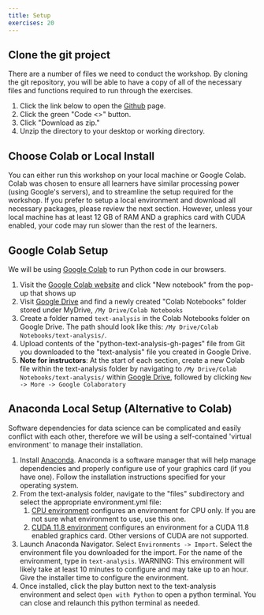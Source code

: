 ```yaml
---
title: Setup
exercises: 20
---
```


## Clone the git project

There are a number of files we need to conduct the workshop. By cloning the git repository, you will be able to have a copy of all of the necessary files and functions required to run through the exercises.

1. Click the link below to open the [Github](https://github.com/carpentries-incubator/python-text-analysis) page.
2. Click the green "Code <>" button.
3. Click "Download as zip."
4. Unzip the directory to your desktop or working directory.

## Choose Colab or Local Install

You can either run this workshop on your local machine or Google Colab. Colab was chosen to ensure all learners have similar processing power (using Google's servers), and to streamline the setup required for the workshop. If you prefer to setup a local environment and download all necessary packages, please review the next section. However, unless your local machine has at least 12 GB of RAM AND a graphics card with CUDA enabled, your code may run slower than the rest of the learners.

## Google Colab Setup

We will be using [Google Colab](https://research.google.com/colaboratory/faq.html) to run Python code in our browsers.

1. Visit the [Google Colab website](https://colab.research.google.com/) and click "New notebook" from the pop-up that shows up
2. Visit [Google Drive](https://drive.google.com/drive/my-drive) and find a newly created "Colab Notebooks" folder stored under MyDrive, ```/My Drive/Colab Notebooks```
3. Create a folder named ```text-analysis``` in the Colab Notebooks folder on Google Drive. The path should look like this: ```/My Drive/Colab Notebooks/text-analysis/```.
4. Upload contents of the "python-text-analysis-gh-pages" file from Git you downloaded to the "text-analysis" file you created in Google Drive.
5. **Note for instructors**: At the start of each section, create a new Colab file within the text-analysis folder by navigating to ```/My Drive/Colab Notebooks/text-analysis/``` within [Google Drive](https://drive.google.com/drive/my-drive), followed by clicking ```New -> More -> Google Colaboratory```

## Anaconda Local Setup (Alternative to Colab)

Software dependencies for data science can be complicated and easily conflict with each other, therefore we will be using a self-contained 'virtual environment' to manage their installation.

1. Install [Anaconda](https://www.anaconda.com/products/distribution). Anaconda is a software manager that will help manage dependencies and properly configure use of your graphics card (if you have one). Follow the installation instructions specified for your operating system.
2. From the text-analysis folder, navigate to the "files" subdirectory and select the appropriate environment.yml file:
   1. [CPU environment](files/environment_cpu.yml) configures an environment for CPU only. If you are not sure what environment to use, use this one.
   2. [CUDA 11.8 environment](files/environment_cuda118.yml) configures an environment for a CUDA 11.8 enabled graphics card. Other versions of CUDA are not supported.
3. Launch Anaconda Navigator. Select ```Environments -> Import```. Select the environment file you downloaded for the import. For the name of the environment, type in ```text-analysis```. WARNING: This environment will likely take at least 10 minutes to configure and may take up to an hour. Give the installer time to configure the environment.
4. Once installed, click the play button next to the text-analysis environment and select ```Open with Python``` to open a python terminal. You can close and relaunch this python terminal as needed.
